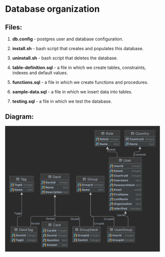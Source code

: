 # Database organization

## Files:

1. **db.config** - postgres user and database configuration.

2. **install.sh** - bash script that creates and populates this database.

3. **uninstall.sh** - bash script that deletes the database.

4. **table-definition.sql** - a file in which we create tables, constraints, indexes and default values.

5. **functions.sql** - a file in which we create functions and procedures.

6. **sample-data.sql** - a file in which we insert data into tables.

7. **testing.sql** - a file in which we test the database.

## Diagram:

![diagram](diagram.png)